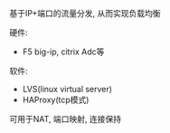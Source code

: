 基于IP+端口的流量分发, 从而实现负载均衡

硬件:
- F5 big-ip, citrix Adc等

软件:
- LVS(linux virtual server)
- HAProxy(tcp模式)

可用于NAT, 端口映射, 连接保持
